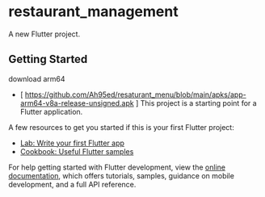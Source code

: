 # restaurant_management

A new Flutter project.

## Getting Started
download arm64
 - [ https://github.com/Ah95ed/resaturant_menu/blob/main/apks/app-arm64-v8a-release-unsigned.apk ]
This project is a starting point for a Flutter application.

A few resources to get you started if this is your first Flutter project:

- [Lab: Write your first Flutter app](https://docs.flutter.dev/get-started/codelab)
- [Cookbook: Useful Flutter samples](https://docs.flutter.dev/cookbook)

For help getting started with Flutter development, view the
[online documentation](https://docs.flutter.dev/), which offers tutorials,
samples, guidance on mobile development, and a full API reference.
